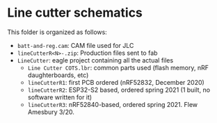 # Line cutter schematics

This folder is organized as follows:
  * `batt-and-reg.cam`: CAM file used for JLC
  * `lineCutterR<N>-.zip`: Production files sent to fab
  * `LineCutter`: eagle project containing all the actual files
    * `Line Cutter COTS.lbr`: common parts used (flash memory, nRF daughterboards, etc)
    * `lineCutterR1`: first PCB ordered (nRF52832, December 2020)
    * `lineCutterR2`: ESP32-S2 based, ordered spring 2021 (1 built, no software written for it)
    * `lineCutterR3`: nRF52840-based, ordered spring 2021. Flew Amesbury 3/20.